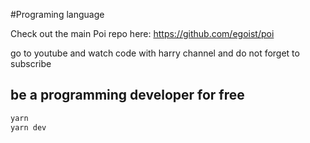#Programing language

Check out the main Poi repo here: https://github.com/egoist/poi

go to youtube and watch code with harry channel and do not forget to subscribe
## be a programming developer for free 

```bash
yarn 
yarn dev
```
